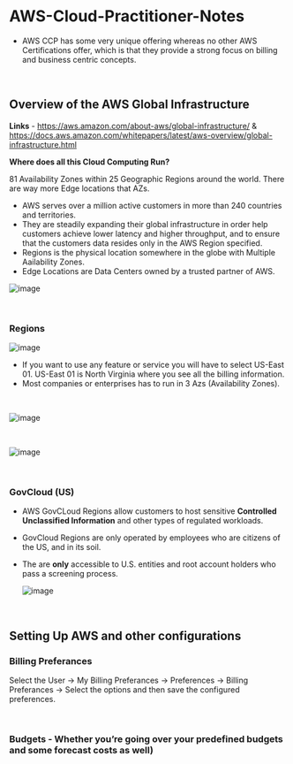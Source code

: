 # AWS-Cloud-Practitioner-Notes

- AWS CCP has some very unique offering whereas no other AWS Certifications offer, which is that they provide a strong focus on billing and business centric concepts.

<br />

## Overview of the AWS Global Infrastructure

**Links** - https://aws.amazon.com/about-aws/global-infrastructure/ & https://docs.aws.amazon.com/whitepapers/latest/aws-overview/global-infrastructure.html

**Where does all this Cloud Computing Run?**

81 Availability Zones within 25 Geographic Regions around the world. There are way more Edge locations that AZs.

- AWS serves over a million active customers in more than 240 countries and territories. 
- They are steadily expanding their global infrastructure in order help customers achieve lower latency and higher throughput, and to ensure that the customers data resides only in the AWS Region specified.
- Regions is the physical location somewhere in the globe with Multiple Aailability Zones.
- Edge Locations are Data Centers owned by a trusted partner of AWS.

![image](https://user-images.githubusercontent.com/84306023/124888963-39d1d800-dff4-11eb-9f73-fb4f52325a70.png)

<br />

### Regions

![image](https://user-images.githubusercontent.com/84306023/124890738-f9735980-dff5-11eb-8fdc-cdb0b52f20ef.png)

- If you want to use any feature or service you will have to select US-East 01. US-East 01 is North Virginia where you see all the billing information. 
- Most companies or enterprises has to run in 3 Azs (Availability Zones).

<br />

![image](https://user-images.githubusercontent.com/84306023/124892001-19574d00-dff7-11eb-9992-ae9922303324.png)

<br />


![image](https://user-images.githubusercontent.com/84306023/124892671-aef2dc80-dff7-11eb-9fb1-75a5579a0512.png)

<br />


### GovCloud (US)

-   AWS GovCLoud Regions allow customers to host sensitive **Controlled Unclassified Information** and other types of regulated workloads.

-   GovCloud Regions are only operated by employees who are citizens of the US, and in its soil.

-   The are **only** accessible to U.S. entities and root account holders who pass a screening process.

    ![image](https://user-images.githubusercontent.com/84306023/124895239-0003d000-dffa-11eb-9088-67d2362da83f.png)
    
<br />

## Setting Up AWS and other configurations

### Billing Preferances

Select the User → My Billing Preferances → Preferences → Billing Preferances → Select the options and then save the configured preferences.

<br />

### Budgets - Whether you’re going over your predefined budgets and some forecast costs as well)



<br />

   







